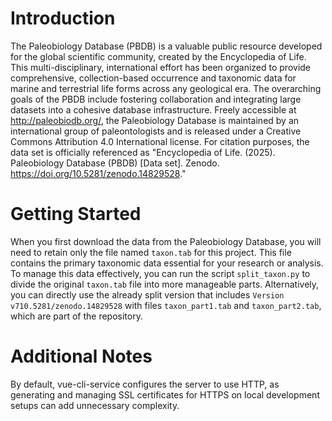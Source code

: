 # Introduction

The Paleobiology Database (PBDB) is a valuable public resource developed for the global scientific community, created by the Encyclopedia of Life. This multi-disciplinary, international effort has been organized to provide comprehensive, collection-based occurrence and taxonomic data for marine and terrestrial life forms across any geological era. The overarching goals of the PBDB include fostering collaboration and integrating large datasets into a cohesive database infrastructure. Freely accessible at http://paleobiodb.org/, the Paleobiology Database is maintained by an international group of paleontologists and is released under a Creative Commons Attribution 4.0 International license. For citation purposes, the data set is officially referenced as "Encyclopedia of Life. (2025). Paleobiology Database (PBDB) [Data set]. Zenodo. https://doi.org/10.5281/zenodo.14829528."

# Getting Started

When you first download the data from the Paleobiology Database, you will need to retain only the file named `taxon.tab` for this project. This file contains the primary taxonomic data essential for your research or analysis. To manage this data effectively, you can run the script `split_taxon.py` to divide the original `taxon.tab` file into more manageable parts. Alternatively, you can directly use the already split version that includes `Version v710.5281/zenodo.14829528` with files `taxon_part1.tab` and `taxon_part2.tab`, which are part of the repository.

# Additional Notes 

By default, vue-cli-service configures the server to use HTTP, as generating and managing SSL certificates for HTTPS on local development setups can add unnecessary complexity.